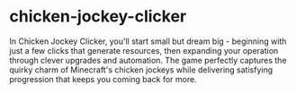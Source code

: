 # chicken-jockey-clicker
In Chicken Jockey Clicker, you'll start small but dream big - beginning with just a few clicks that generate resources, then expanding your operation through clever upgrades and automation. The game perfectly captures the quirky charm of Minecraft's chicken jockeys while delivering satisfying progression that keeps you coming back for more.
